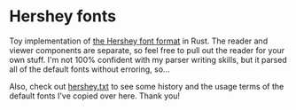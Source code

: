 # Hershey fonts

Toy implementation of [the Hershey font format](https://github.com/kamalmostafa/hershey-fonts/blob/master/hershey-fonts.notes) in Rust. The reader and viewer components are separate, so feel free to pull out the reader for your own stuff. I'm not 100% confident with my parser writing skills, but it parsed all of the default fonts without erroring, so...

Also, check out [hershey.txt](./hershey.txt) to see some history and the usage terms of the default fonts I've copied over here. Thank you!
